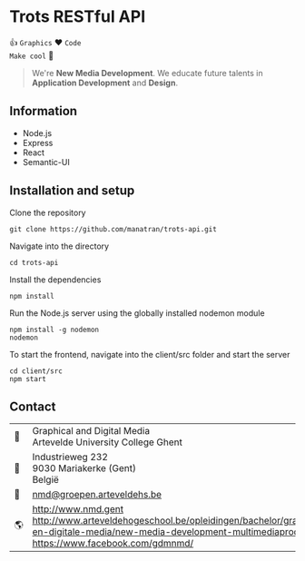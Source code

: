Trots RESTful API
==================================

:thumbsup: `Graphics` :heart: `Code`  
`Make cool` :poop:

> We're **New Media Development**. We educate future talents in **Application Development** and **Design**.

Information
-----------

- Node.js
- Express
- React
- Semantic-UI

Installation and setup
-----------

Clone the repository

```
git clone https://github.com/manatran/trots-api.git
```

Navigate into the directory

```
cd trots-api
```

Install the dependencies

```
npm install
```

Run the Node.js server using the globally installed nodemon module

```
npm install -g nodemon
nodemon
```

To start the frontend, navigate into the client/src folder and start the server

```
cd client/src
npm start
```

Contact
-------
|                    |                                                                   |
|--------------------|-------------------------------------------------------------------|
| :department_store: | Graphical and Digital Media<br>Artevelde University College Ghent |
| :office:           | Industrieweg 232<br>9030 Mariakerke (Gent)<br>België              |
| :e-mail:           | nmd@groepen.arteveldehs.be                                        |
| :earth_americas:   | http://www.nmd.gent<br>http://www.arteveldehogeschool.be/opleidingen/bachelor/grafische-en-digitale-media/new-media-development-multimediaproductie<br>https://www.facebook.com/gdmnmd/ |
